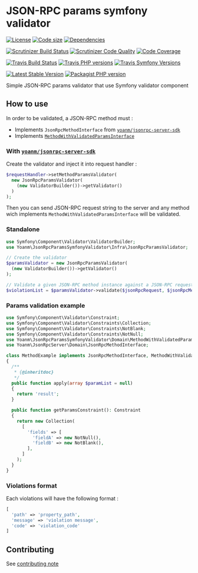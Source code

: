 # JSON-RPC params symfony validator
[![License](https://img.shields.io/github/license/yoanm/php-jsonrpc-params-symfony-validator-sdk.svg)](https://github.com/yoanm/php-jsonrpc-params-symfony-validator-sdk) [![Code size](https://img.shields.io/github/languages/code-size/yoanm/php-jsonrpc-params-symfony-validator-sdk.svg)](https://github.com/yoanm/php-jsonrpc-params-symfony-validator-sdk) [![Dependencies](https://img.shields.io/librariesio/github/yoanm/php-jsonrpc-params-symfony-validator-sdk.svg)](https://libraries.io/packagist/yoanm%2Fjsonrpc-params-symfony-validator-sdk)

[![Scrutinizer Build Status](https://img.shields.io/scrutinizer/build/g/yoanm/php-jsonrpc-params-symfony-validator-sdk.svg?label=Scrutinizer&logo=scrutinizer)](https://scrutinizer-ci.com/g/yoanm/php-jsonrpc-params-symfony-validator-sdk/build-status/master) [![Scrutinizer Code Quality](https://img.shields.io/scrutinizer/g/yoanm/php-jsonrpc-params-symfony-validator-sdk/master.svg?logo=scrutinizer)](https://scrutinizer-ci.com/g/yoanm/php-jsonrpc-params-symfony-validator-sdk/?branch=master) [![Code Coverage](https://img.shields.io/scrutinizer/coverage/g/yoanm/php-jsonrpc-params-symfony-validator-sdk/master.svg?logo=scrutinizer)](https://scrutinizer-ci.com/g/yoanm/php-jsonrpc-params-symfony-validator-sdk/?branch=master)

[![Travis Build Status](https://img.shields.io/travis/com/yoanm/php-jsonrpc-params-symfony-validator-sdk/master.svg?label=Travis&logo=travis)](https://travis-ci.com/yoanm/php-jsonrpc-params-symfony-validator-sdk) [![Travis PHP versions](https://img.shields.io/travis/php-v/yoanm/php-jsonrpc-params-symfony-validator-sdk.svg?logo=travis)](https://travis-ci.com/yoanm/php-jsonrpc-params-symfony-validator-sdk) [![Travis Symfony Versions](https://img.shields.io/badge/Symfony-v3%20%2F%20v4-8892BF.svg?logo=travis)](https://php.net/)

[![Latest Stable Version](https://img.shields.io/packagist/v/yoanm/jsonrpc-params-symfony-validator-sdk.svg)](https://packagist.org/packages/yoanm/jsonrpc-params-symfony-validator-sdk) [![Packagist PHP version](https://img.shields.io/packagist/php-v/yoanm/jsonrpc-params-symfony-validator-sdk.svg)](https://packagist.org/packages/yoanm/jsonrpc-params-symfony-validator-sdk)

Simple JSON-RPC params validator that use Symfony validator component

## How to use

In order to be validated, a JSON-RPC method must : 
 - Implements `JsonRpcMethodInterface` from [`yoanm/jsonrpc-server-sdk`](https://github.com/yoanm/php-jsonrpc-server-sdk)
 - Implements [`MethodWithValidatedParamsInterface`](./src/Infra/JsonRpcParamsValidator.php)

### With [`yoanm/jsonrpc-server-sdk`](https://github.com/yoanm/php-jsonrpc-server-sdk)
Create the validator and inject it into request handler : 
```php
$requestHandler->setMethodParamsValidator(
  new JsonRpcParamsValidator(
    (new ValidatorBuilder())->getValidator()
  )
);
```

Then you can send JSON-RPC request string to the server and any method wich implements `MethodWithValidatedParamsInterface` will be validated.

### Standalone 
```php
use Symfony\Component\Validator\ValidatorBuilder;
use Yoanm\JsonRpcParamsSymfonyValidator\Infra\JsonRpcParamsValidator;

// Create the validator
$paramsValidator = new JsonRpcParamsValidator(
  (new ValidatorBuilder())->getValidator()
);

// Validate a given JSON-RPC method instance against a JSON-RPC request
$violationList = $paramsValidator->validate($jsonRpcRequest, $jsonRpcMethod);
```

### Params validation example
```php
use Symfony\Component\Validator\Constraint;
use Symfony\Component\Validator\Constraints\Collection;
use Symfony\Component\Validator\Constraints\NotBlank;
use Symfony\Component\Validator\Constraints\NotNull;
use Yoanm\JsonRpcParamsSymfonyValidator\Domain\MethodWithValidatedParamsInterface;
use Yoanm\JsonRpcServer\Domain\JsonRpcMethodInterface;

class MethodExample implements JsonRpcMethodInterface, MethodWithValidatedParamsInterface
{
  /**
   * {@inheritdoc}
   */
  public function apply(array $paramList = null)
  {
    return 'result';
  }

  public function getParamsConstraint(): Constraint
  {
    return new Collection(
      [
        'fields' => [
          'fieldA' => new NotNull(),
          'fieldB' => new NotBlank(),
        ],
      ]
    );
  }
}
```

### Violations format
Each violations will have the following format :
```php
[
  'path' => 'property_path',
  'message' => 'violation message',
  'code' => 'violation_code'
]
```

## Contributing
See [contributing note](./CONTRIBUTING.md)

